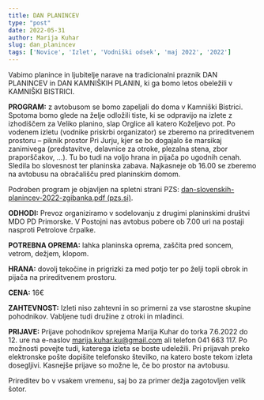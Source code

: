 ```yaml
---
title: DAN PLANINCEV
type: "post"
date: 2022-05-31
author: Marija Kuhar
slug: dan_planincev
tags: ['Novice', 'Izlet', 'Vodniški odsek', 'maj 2022', '2022']
---
```


Vabimo planince in ljubitelje narave na tradicionalni praznik DAN PLANINCEV in DAN KAMNIŠKIH PLANIN, ki ga bomo letos obeležili v KAMNIŠKI BISTRICI.

**PROGRAM:** z avtobusom se bomo zapeljali do doma v Kamniški Bistrici. Spotoma bomo glede na želje odložili tiste, ki se odpravijo na izlete z izhodiščem za Veliko planino, slap Orglice ali katero Koželjevo pot. Po vodenem izletu (vodnike priskrbi organizator) se zberemo na prireditvenem prostoru – piknik prostor Pri Jurju, kjer se bo dogajalo še marsikaj zanimivega (predstavitve, delavnice za otroke, plezalna stena, zbor praporščakov, …). Tu bo tudi na voljo hrana in pijača po ugodnih cenah. Sledila bo slovesnost ter planinska zabava. Najkasneje ob 16.00 se zberemo na avtobusu na obračališču pred planinskim domom.

Podroben program je objavljen na spletni strani PZS: [dan-slovenskih-planincev-2022-zgibanka.pdf (pzs.si)](https://www.pzs.si/javno/javno/dan-slovenskih-planincev-2022-zgibanka.pdf).


**ODHODI:** Prevoz organiziramo v sodelovanju z drugimi planinskimi društvi MDO PD Primorske. V Postojni nas avtobus pobere ob 7.00 uri na postaji nasproti Petrolove črpalke.

**POTREBNA OPREMA:** lahka planinska oprema, zaščita pred soncem, vetrom, dežjem, klopom.

**HRANA:** dovolj tekočine in prigrizki za med potjo ter po želji topli obrok in pijača na prireditvenem prostoru. 

**CENA:** 16€

**ZAHTEVNOST:** Izleti niso zahtevni in so primerni za vse starostne skupine pohodnikov. Vabljene tudi družine z otroki in mladinci.

**PRIJAVE:** Prijave pohodnikov sprejema Marija Kuhar do torka 7.6.2022 do 12. ure na e-naslov marija.kuhar.ku@gmail.com ali telefon 041 663 117. Po možnosti povejte tudi, katerega izleta se boste udeležili. Pri prijavah preko elektronske pošte dopišite telefonsko številko, na katero boste tekom izleta dosegljivi. Kasnejše prijave so možne le, če bo prostor na avtobusu.

Prireditev bo v vsakem vremenu, saj bo za primer dežja zagotovljen velik šotor.
